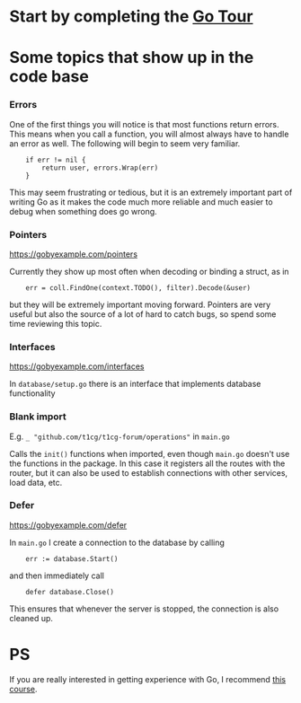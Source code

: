 # Start by completing the [Go Tour](https://go.dev/tour/welcome/1)

# Some topics that show up in the code base

### Errors
One of the first things you will notice is that most functions return errors. This means when you call a function, you will almost always have to handle an error as well. The following will begin to seem very familiar.
```
	if err != nil {
		return user, errors.Wrap(err)
	}
```

This may seem frustrating or tedious, but it is an extremely important part of writing Go as it makes the code much more reliable and much easier to debug when something does go wrong. 

### Pointers
https://gobyexample.com/pointers

Currently they show up most often when decoding or binding a struct, as in 
```
	err = coll.FindOne(context.TODO(), filter).Decode(&user)
```
but they will be extremely important moving forward. Pointers are very useful but also the source of a lot of hard to catch bugs, so spend some time reviewing this topic.

### Interfaces
https://gobyexample.com/interfaces

In `database/setup.go` there is an interface that implements database functionality

### Blank import

E.g. `_ "github.com/t1cg/t1cg-forum/operations"` in `main.go` 

Calls the `init()` functions when imported, even though `main.go` doesn't use the functions in the package. In this case it registers all the routes with the router, but it can also be used to establish connections with other services, load data, etc.

### Defer
https://gobyexample.com/defer

In `main.go` I create a connection to the database by calling 
```
	err := database.Start()
```
and then immediately call
```
	defer database.Close()
```

This ensures that whenever the server is stopped, the connection is also cleaned up.

# PS
If you are really interested in getting experience with Go, I recommend [this course](https://www.oreilly.com/library/view/ultimate-go-programming/9780135261651/). 